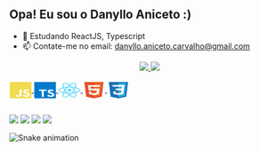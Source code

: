 ## Opa! Eu sou o Danyllo Aniceto :)

- 🌱 Estudando ReactJS, Typescript
- 📫 Contate-me no email: danyllo.aniceto.carvalho@gmail.com

<div align="center">
  <a href="https://github.com/danyllo-aniceto">
  <img height="180em" src="https://github-readme-stats.vercel.app/api?username=danyllo-aniceto&show_icons=true&theme=dracula&include_all_commits=true&count_private=false"/>
  <img height="180em" src="https://github-readme-stats.vercel.app/api/top-langs/?username=danyllo-aniceto&layout=compact&langs_count=7&theme=dracula"/>
</div>

<div style="display: inline_block"><br>
  <img align="center" alt="Js" height="30" width="40" src="https://raw.githubusercontent.com/devicons/devicon/master/icons/javascript/javascript-plain.svg">
  <img align="center" alt="Ts" height="30" width="40" src="https://raw.githubusercontent.com/devicons/devicon/master/icons/typescript/typescript-plain.svg">
  <img align="center" alt="React" height="30" width="40" src="https://raw.githubusercontent.com/devicons/devicon/master/icons/react/react-original.svg">
  <img align="center" alt="HTML" height="30" width="40" src="https://raw.githubusercontent.com/devicons/devicon/master/icons/html5/html5-original.svg">
  <img align="center" alt="CSS" height="30" width="40" src="https://raw.githubusercontent.com/devicons/devicon/master/icons/css3/css3-original.svg"
</div>

##

<div> 
  <a href="https://instagram.com/danylloaniceto" target="_blank"><img src="https://img.shields.io/badge/-Instagram-%23E4405F?style=for-the-badge&logo=instagram&logoColor=white" target="_blank"></a>
 <a href="https://discord.com/channels/Danyllo#5137" target="_blank"><img src="https://img.shields.io/badge/Discord-7289DA?style=for-the-badge&logo=discord&logoColor=white" target="_blank"></a> 
  <a href = "danyllo.aniceto.carvalho@gmail.com"><img src="https://img.shields.io/badge/-Gmail-%23333?style=for-the-badge&logo=gmail&logoColor=white" target="_blank"></a>
  <a href = "https://www.facebook.com/danyllo.aniceto.77"><img src="https://img.shields.io/badge/Facebook-1877F2?style=for-the-badge&logo=facebook&logoColor=white">  </a>
 
  ![Snake animation](https://github.com/rafaballerini/danyllo-aniceto/blob/output/github-contribution-grid-snake.svg)
 
</div>
